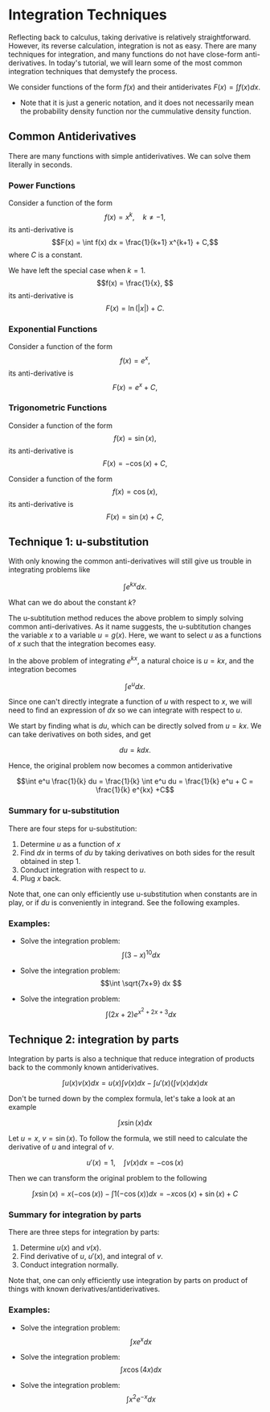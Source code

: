 # Integration Techniques

Reflecting back to calculus, taking derivative is relatively straightforward. However, its reverse calculation, integration is not as easy. There are many techniques for integration, and many functions do not have close-form anti-derivatives. In today's tutorial, we will learn some of the most common integration techniques that demystefy the process.

We consider functions of the form $f(x)$ and their antiderivates $F(x) = \int f(x) dx$. 
* Note that it is just a generic notation, and it does not necessarily mean the probability density function nor the cummulative density function. 

## Common Antiderivatives

There are many functions with simple antiderivatives. We can solve them literally in seconds.

### Power Functions

Consider a function of the form 
    $$f(x) = x^k, \quad k \neq -1,$$ 
its anti-derivative is 
    $$F(x) = \int f(x) dx = \frac{1}{k+1} x^{k+1} + C,$$
where $C$ is a constant.

We have left the special case when $k=1$. 
    $$f(x) = \frac{1}{x}, $$
its anti-derivative is 
    $$F(x) = \ln(|x|) + C. $$

### Exponential Functions

Consider a function of the form 
    $$f(x) = e^x, $$
its anti-derivative is 
    $$F(x) = e^x + C,$$

### Trigonometric Functions

Consider a function of the form 
    $$f(x) = \sin(x), $$
its anti-derivative is 
    $$F(x) = -\cos(x) + C,$$

Consider a function of the form 
    $$f(x) = \cos(x), $$
its anti-derivative is 
    $$F(x) = \sin(x)+ C,$$

## Technique 1: u-substitution
With only knowing the common anti-derivatives will still give us trouble in integrating problems like

$$\int e^{kx} dx.$$

What can we do about the constant $k$?

The u-subtitution method reduces the above problem to simply solving common anti-derivatives. As it name suggests, the u-subtitution changes the variable $x$ to a variable $u = g(x)$. Here, we want to select $u$ as a functions of $x$ such that the integration becomes easy.

In the above problem of integrating $e^{kx}$, a natural choice is $u = kx$, and the integration becomes

$$\int e^{u} dx.$$

Since one can't directly integrate a function of $u$ with respect to $x$, we will need to find an expression of $dx$ so we can integrate with respect to $u$.

We start by finding what is $du$, which can be directly solved from $u = kx$. We can take derivatives on both sides, and get

$$du = k dx.$$

Hence, the original problem now becomes a common antiderivative

$$\int e^u \frac{1}{k} du = \frac{1}{k} \int e^u du = \frac{1}{k} e^u + C = \frac{1}{k} e^{kx} +C$$

### Summary for u-substitution

There are four steps for u-substitution:

1. Determine $u$ as a function of $x$
2. Find $dx$ in terms of $du$ by taking derivatives on both sides for the result obtained in step 1.
3. Conduct integration with respect to $u$.
4. Plug $x$ back.

Note that, one can only efficiently use u-substitution when constants are in play, or if $du$ is conveniently in integrand. See the following examples.

### Examples:

* Solve the integration problem:
$$\int (3-x)^{10} dx $$

* Solve the integration problem:
$$\int \sqrt{7x+9} dx $$

* Solve the integration problem:
$$\int (2x+2) e^{x^2 + 2x +3} dx $$

<!-- * Solve the integration problem:
$$\int \frac{x^2+1}{x^3+3x} dx $$ -->


## Technique 2: integration by parts

Integration by parts is also a technique that reduce integration of products back to the commonly known antiderivatives. 

$$ \int u(x) v(x) dx = u(x) \int v(x) dx - \int u'(x) \left( \int v(x) dx \right) dx$$

Don't be turned down by the complex formula, let's take a look at an example

$$\int x \sin(x) dx$$

Let $u = x$, $v = \sin(x)$. To follow the formula, we still need to calculate the derivative of $u$ and integral of $v$.

$$u'(x) = 1, \quad \int v(x) dx = -\cos(x) $$

Then we can transform the original problem to the following

$$\int x \sin(x) = x (-\cos(x)) - \int 1 (-\cos(x)) dx = -x\cos(x) + \sin(x) + C$$

### Summary for integration by parts

There are three steps for integration by parts:

1. Determine $u(x)$ and $v(x)$.
2. Find derivative of $u$, $u'(x)$, and integral of $v$.
3. Conduct integration normally.

Note that, one can only efficiently use integration by parts on product of things with known derivatives/antiderivatives.

### Examples:

* Solve the integration problem:
$$\int x e^x dx $$

* Solve the integration problem:
$$\int x \cos(4x) dx $$

* Solve the integration problem:
$$\int x^2 e^{-x}  dx $$


